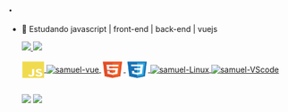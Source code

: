 ## .


- 🌱 Estudando javascript | front-end | back-end | vuejs
   <div>
  <a href="https://github.com/samuelbra">
  <img height="180em" src="https://github-readme-stats.vercel.app/api?username=samuelbra&show_icons=true&theme=dark&include_all_commits=true&count_private=true"/>
  <img height="180em" src="https://github-readme-stats.vercel.app/api/top-langs/?username=samuelbra&layout=compact&langs_count=16&theme=dark"/>
  
    <div style="display: inline_block"><br>
    <img align="center" alt="samuel-Js" height="30" width="40" src="https://raw.githubusercontent.com/devicons/devicon/master/icons/javascript/javascript-plain.svg">
    <img align="center" alt="samuel-vue" height="30" width="40" src="https://cdn.jsdelivr.net/gh/devicons/devicon/icons/vuejs/vuejs-original-wordmark.svg">
    <img align="center" alt="samuel-HTML" height="30" width="40" src="https://raw.githubusercontent.com/devicons/devicon/master/icons/html5/html5-original.svg">
    <img align="center" alt="samuel-CSS" height="30" width="40" src="https://raw.githubusercontent.com/devicons/devicon/master/icons/css3/css3-original.svg">
    <img align="center" alt="samuel-Linux" height="30" width="40" src="https://cdn.jsdelivr.net/gh/devicons/devicon/icons/linux/linux-original.svg">
    <img align="center" alt="samuel-VScode" height="30" width="40" src="https://cdn.jsdelivr.net/gh/devicons/devicon/icons/vscode/vscode-original.svg">
  </div>

    ##

  <div> 
    <a href="https://www.instagram.com/samuel_oliveiraa_/" target="_blank"><img src="https://img.shields.io/badge/-Instagram-%23E4405F?style=for-the-badge&logo=instagram&logoColor=white" target="_blank"></a>
    <a href="https://www.linkedin.com/in/samuel-oliveira-lopes" target="_blank"><img src="https://img.shields.io/badge/-LinkedIn-%230077B5?style=for-the-badge&logo=linkedin&logoColor=white" target="_blank"></a> 
     
  </div>
    
  

